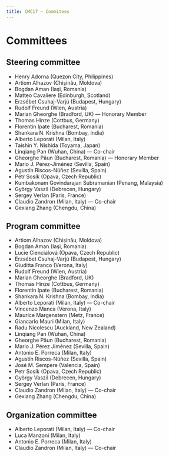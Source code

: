 ```yaml
---
title: CMC17 – Commitees
---
```


Committees
==========

Steering committee
------------------

* Henry Adorna (Quezon City, Philippines)
* Artiom Alhazov (Chişinǎu, Moldova)
* Bogdan Aman (Iaşi, Romania)
* Matteo Cavaliere (Edinburgh, Scotland)
* Erzsébet Csuhaj-Varjú (Budapest, Hungary)
* Rudolf Freund (Wien, Austria)
* Marian Gheorghe (Bradford, UK) — Honorary Member
* Thomas Hinze (Cottbus, Germany)
* Florentin Ipate (Bucharest, Romania)
* Shankara N. Krishna (Bombay, India)
* Alberto Leporati (Milan, Italy)
* Taishin Y. Nishida (Toyama, Japan)
* Linqiang Pan (Wuhan, China) — Co-chair
* Gheorghe Păun (Bucharest, Romania) — Honorary Member
* Mario J. Pérez-Jiménez (Sevilla, Spain)
* Agustín Riscos-Núñez (Sevilla, Spain)
* Petr Sosík (Opava, Czech Republic)
* Kumbakonam Govindarajan Subramanian (Penang, Malaysia)
* György Vaszil (Debrecen, Hungary)
* Sergey Verlan (Paris, France)
* Claudio Zandron (Milan, Italy) — Co-chair
* Gexiang Zhang (Chengdu, China)

Program committee
---------------------

* Artiom Alhazov (Chişinǎu, Moldova)
* Bogdan Aman (Iaşi, Romania)
* Lucie Ciencialová (Opava, Czech Republic)
* Erzsébet Csuhaj-Varjú (Budapest, Hungary)
* Giuditta Franco (Verona, Italy)
* Rudolf Freund (Wien, Austria)
* Marian Gheorghe (Bradford, UK)
* Thomas Hinze (Cottbus, Germany)
* Florentin Ipate (Bucharest, Romania)
* Shankara N. Krishna (Bombay, India)
* Alberto Leporati (Milan, Italy) — Co-chair
* Vincenzo Manca (Verona, Italy)
* Maurice Margenstern (Metz, France)
* Giancarlo Mauri (Milan, Italy)
* Radu Nicolescu (Auckland, New Zealand)
* Linqiang Pan (Wuhan, China)
* Gheorghe Păun (Bucharest, Romania)
* Mario J. Pérez Jiménez (Sevilla, Spain)
* Antonio E. Porreca (Milan, Italy)
* Agustín Riscos-Núñez  (Sevilla, Spain)
* José M. Sempere (Valencia, Spain)
* Petr Sosík (Opava, Czech Republic)
* György Vaszil (Debrecen, Hungary)
* Sergey Verlan (Paris, France)
* Claudio Zandron  (Milan, Italy) — Co-chair
* Gexiang Zhang (Chengdu, China)

Organization committee
----------------------

* Alberto Leporati (Milan, Italy) — Co-chair
* Luca Manzoni (Milan, Italy)
* Antonio E. Porreca (Milan, Italy)
* Claudio Zandron (Milan, Italy) — Co-chair
